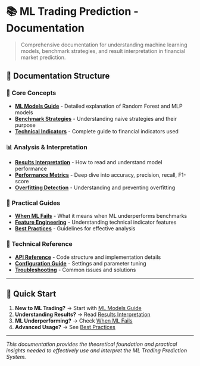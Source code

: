# 📚 ML Trading Prediction - Documentation

> Comprehensive documentation for understanding machine learning models, benchmark strategies, and result interpretation in financial market prediction.

## 📖 Documentation Structure

### 🤖 **Core Concepts**
- **[ML Models Guide](ML_MODELS.md)** - Detailed explanation of Random Forest and MLP models
- **[Benchmark Strategies](BENCHMARK_STRATEGIES.md)** - Understanding naive strategies and their purpose
- **[Technical Indicators](TECHNICAL_INDICATORS.md)** - Complete guide to financial indicators used

### 📊 **Analysis & Interpretation**
- **[Results Interpretation](RESULTS_INTERPRETATION.md)** - How to read and understand model performance
- **[Performance Metrics](PERFORMANCE_METRICS.md)** - Deep dive into accuracy, precision, recall, F1-score
- **[Overfitting Detection](OVERFITTING_GUIDE.md)** - Understanding and preventing overfitting

### 🎯 **Practical Guides**
- **[When ML Fails](WHEN_ML_FAILS.md)** - What it means when ML underperforms benchmarks
- **[Feature Engineering](FEATURE_ENGINEERING.md)** - Understanding technical indicator features
- **[Best Practices](BEST_PRACTICES.md)** - Guidelines for effective analysis

### 🔧 **Technical Reference**
- **[API Reference](API_REFERENCE.md)** - Code structure and implementation details
- **[Configuration Guide](CONFIGURATION.md)** - Settings and parameter tuning
- **[Troubleshooting](TROUBLESHOOTING.md)** - Common issues and solutions

---

## 🚀 Quick Start

1. **New to ML Trading?** → Start with [ML Models Guide](ML_MODELS.md)
2. **Understanding Results?** → Read [Results Interpretation](RESULTS_INTERPRETATION.md)
3. **ML Underperforming?** → Check [When ML Fails](WHEN_ML_FAILS.md)
4. **Advanced Usage?** → See [Best Practices](BEST_PRACTICES.md)

---

*This documentation provides the theoretical foundation and practical insights needed to effectively use and interpret the ML Trading Prediction System.*

